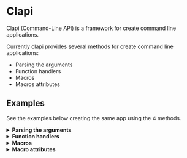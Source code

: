 # Clapi

Clapi (Command-Line API) is a framework for create command line applications.

Currently clapi provides several methods for create command line applications:

- Parsing the arguments
- Function handlers
- Macros
- Macros attributes

## Examples

See the examples below creating the same app using the 4 methods.

<details>
<summary><strong>Parsing the arguments</strong></summary>

```rust
use clapi::{Command, CommandOption, Argument, Parser, Context};
use clapi::validator::parse_validator;

let command = Command::root()
    .option(CommandOption::new("version").alias("v"))
    .subcommand(Command::new("repeat")
        .arg(Argument::one_or_more("values"))
        .option(CommandOption::new("times").alias("t")
            .arg(Argument::new("times")
                .validator(parse_validator::<u64>())
                .default(1))));

let context = Context::new(command);
let result = Parser.parse(&context, std::env::args().skip(1)).expect("unexpected error");

if result.contains_option("version") {
    println!("MyApp 1.0");
    return;
}

if result.command().get_name() == "repeat" {
    let times = result.get_option_arg("times")
        .unwrap()
        .convert::<u64>()
        .unwrap(); // This is safe because default is 1

    let values = result.arg().unwrap()
        .convert_all::<String>()
        .expect("not values specify")
        .join(" ");

    for _ in 0..times {
        println!("{}", values);
    }
}
```
</details>


<details>
    <summary>
        <strong>Function handlers</strong>
    </summary>

```rust
use clapi::validator::parse_validator;
use clapi::{Argument, Command, CommandLine, CommandOption};

fn main() -> clapi::Result<()> {
    let command = Command::root()
        .option(CommandOption::new("version").alias("v"))
        .handler(|opts, _args| {
            if opts.contains("version") {
                println!("MyApp 1.0");
            }
            Ok(())
     })
     .subcommand(
         Command::new("repeat")
            .arg(Argument::one_or_more("values"))
            .option(
                CommandOption::new("times").alias("t").arg(
                    Argument::new("times")
                        .validator(parse_validator::<u64>())
                        .default(1),
                ),
            )
            .handler(|opts, args| {
                let times = opts.get_arg("times").unwrap().convert::<u64>()?;
                let values = args
                    .get("values")
                    .unwrap()
                    .convert_all::<String>()?
                    .join(" ");

                for _ in 0..times {
                    println!("{}", values);
                }
                Ok(())
            }),
    );

 CommandLine::new(command)
    .use_default_suggestions()
    .use_default_help()
    .run()
}
```
</details>

<details>
    <summary>
        <strong>Macros</strong>
    </summary>

```rust
fn main() -> clapi::Result<()> {
    let cli = clapi::app!{ =>
        (@option version => (alias => "v"))
        (handler () => println!("MyApp 1.0"))
        (@subcommand repeat =>
            (@arg values => (count => 1..))
            (@option times =>
                (alias => "t")
                (@arg times =>
                    (type => u64)
                    (count => 1..)
                )
            )
            (handler (times: u64, ...values: Vec<String>) => {
                let values = values.join(" ");
                for _ in 0..times {
                    println!("{}", values);
                }
            })
        )
    };

    cli.use_default_help()
        .use_default_suggestions()
        .run()
}
```
</details>

<details>
    <summary>
        <strong>Macro attributes</strong>
    </summary>

Requires `macros` feature enable.

```rust
use clapi::macros::*;

// Mark the app entry point with `command` attribute
#[command(version=1.0)]
fn main(){ }

// Mark a function as a `subcommand` and defines if `option` and `arg`
#[subcommand]
#[option(times, alias="t", default=1)]
#[arg(values, min=1)]
fn repeat(times: u32, values: Vec<String>){
    let values = values.join(" ");
    for _ in 0..times {
        println!("{}", values);
    }
}
```
</details>
